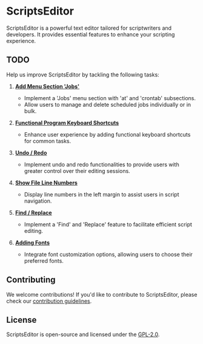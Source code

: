 # ScriptsEditor

ScriptsEditor is a powerful text editor tailored for scriptwriters and developers. 
It provides essential features to enhance your scripting experience.

## TODO

Help us improve ScriptsEditor by tackling the following tasks:

1. **[Add Menu Section 'Jobs'](https://github.com/Axlfc/ScriptsEditor/issues/3)**
   - Implement a 'Jobs' menu section with 'at' and 'crontab' subsections.
   - Allow users to manage and delete scheduled jobs individually or in bulk.

2. **[Functional Program Keyboard Shortcuts](https://github.com/Axlfc/ScriptsEditor/issues/4)**
   - Enhance user experience by adding functional keyboard shortcuts for common tasks.

3. **[Undo / Redo](https://github.com/Axlfc/ScriptsEditor/issues/5)**
   - Implement undo and redo functionalities to provide users with greater control over their editing sessions.

4. **[Show File Line Numbers](https://github.com/Axlfc/ScriptsEditor/issues/6)**
   - Display line numbers in the left margin to assist users in script navigation.

5. **[Find / Replace](https://github.com/Axlfc/ScriptsEditor/issues/7)**
   - Implement a 'Find' and 'Replace' feature to facilitate efficient script editing.

6. **[Adding Fonts](https://github.com/Axlfc/ScriptsEditor/issues/8)**
   - Integrate font customization options, allowing users to choose their preferred fonts.

## Contributing

We welcome contributions! If you'd like to contribute to ScriptsEditor, please check our [contribution guidelines](CONTRIBUTING.md).

## License

ScriptsEditor is open-source and licensed under the [GPL-2.0](LICENSE).

